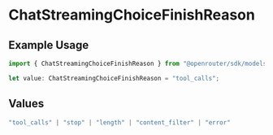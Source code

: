 # ChatStreamingChoiceFinishReason

## Example Usage

```typescript
import { ChatStreamingChoiceFinishReason } from "@openrouter/sdk/models";

let value: ChatStreamingChoiceFinishReason = "tool_calls";
```

## Values

```typescript
"tool_calls" | "stop" | "length" | "content_filter" | "error"
```